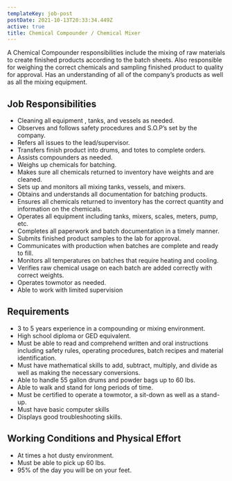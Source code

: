 ```yaml
---
templateKey: job-post
postDate: 2021-10-13T20:33:34.449Z
active: true
title: Chemical Compounder / Chemical Mixer
---
```

A Chemical Compounder responsibilities include the mixing of raw materials to create finished products according to the batch sheets. Also responsible for weighing the correct chemicals and sampling finished product to quality for approval. Has an understanding of all of the company’s products as well as all the mixing equipment.

## Job Responsibilities


- Cleaning all equipment , tanks, and vessels as needed.
- Observes and follows safety procedures and S.O.P’s set by the company.
- Refers all issues to the lead/supervisor.
- Transfers finish product into drums, and totes to complete orders.
- Assists compounders as needed.
- Weighs up chemicals for batching.
- Makes sure all chemicals returned to inventory have weights and are cleaned.
- Sets up and monitors all mixing tanks, vessels, and mixers.
- Obtains and understands all documentation for batching products.
- Ensures all chemicals returned to inventory has the correct quantity and information on the chemicals.
- Operates all equipment including tanks, mixers, scales, meters, pump, etc.
- Completes all paperwork and batch documentation in a timely manner.
- Submits finished product samples to the lab for approval.
- Communicates with production when batches are complete and ready to fill.
- Monitors all temperatures on batches that require heating and cooling.
- Verifies raw chemical usage on each batch are added correctly with correct weights.
- Operates towmotor as needed.
- Able to work with limited supervision

## Requirements

- 3 to 5 years experience in a compounding or mixing environment.
- High school diploma or GED equivalent.
- Must be able to read and comprehend written and oral instructions including safety rules, operating procedures, batch recipes and material identification.
- Must have mathematical skills to add, subtract, multiply, and divide as well as making the necessary conversions.
- Able to handle 55 gallon drums and powder bags up to 60 lbs.
- Able to walk and stand for long periods of time.
- Must be certified to operate a towmotor, a sit-down as well as a stand-up.
- Must have basic computer skills
- Displays good troubleshooting skills.

## Working Conditions and Physical Effort

- At times a hot dusty environment.
- Must be able to pick up 60 lbs.
- 95% of the day you will be on your feet.